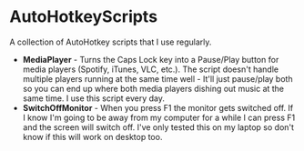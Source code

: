 AutoHotkeyScripts
=================

A collection of AutoHotkey scripts that I use regularly.

- **MediaPlayer** - Turns the Caps Lock key into a Pause/Play button for media players (Spotify, iTunes, VLC, etc.). The script doesn't handle multiple players running at the same time well - It'll just pause/play both so you can end up where both media players dishing out music at the same time. I use this script every day.
- **SwitchOffMonitor** - When you press F1 the monitor gets switched off. If I know I'm going to be away from my computer for a while I can press F1 and the screen will switch off. I've only tested this on my laptop so don't know if this will work on desktop too.
